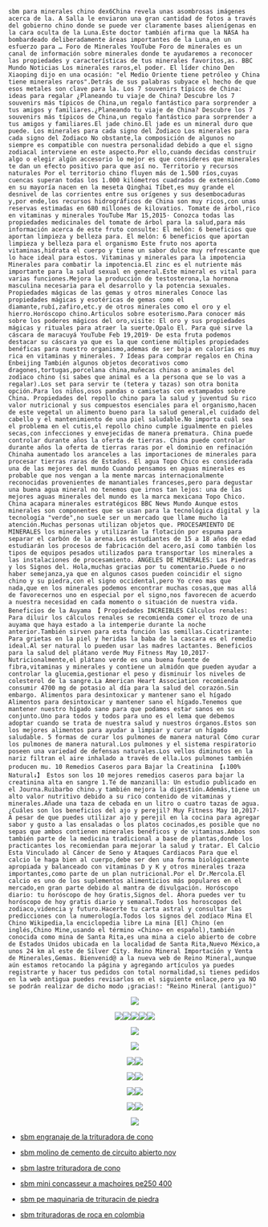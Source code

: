 
```
sbm para minerales chino dex6China revela unas asombrosas imágenes acerca de la. A Salla le enviaron una gran cantidad de fotos a través del gobierno chino donde se puede ver claramente bases alienígenas en la cara oculta de la Luna.Este doctor también afirma que la NASA ha bombardeado deliberadamente áreas importantes de la Luna,en un esfuerzo para … Foro de Minerales YouTube Foro de minerales es un canal de información sobre minerales donde te ayudaremos a reconocer las propiedades y características de tus minerales favoritos,as. BBC Mundo Noticias Los minerales raros,el poder. El líder chino Den Xiaoping dijo en una ocasión: "el Medio Oriente tiene petróleo y China tiene minerales raros".Detrás de sus palabras subyace el hecho de que esos metales son clave para la. Los 7 souvenirs típicos de China: ideas para regalar ¿Planeando tu viaje de China? Descubre los 7 souvenirs más típicos de China,un regalo fantástico para sorprender a tus amigos y familiares.¿Planeando tu viaje de China? Descubre los 7 souvenirs más típicos de China,un regalo fantástico para sorprender a tus amigos y familiares.El jade chino.El jade es un mineral duro que puede. Los minerales para cada signo del Zodiaco Los minerales para cada signo del Zodiaco No obstante,la composición de algunos no siempre es compatible con nuestra personalidad debido a que el signo zodiacal interviene en este aspecto.Por ello,cuando decidas construir algo o elegir algún accesorio lo mejor es que consideres que minerales te dan un efecto positivo para que así no. Territorio y recursos naturales Por el territorio chino fluyen más de 1.500 ríos,cuyas cuencas superan todas los 1.000 kilómetros cuadrados de extensión.Como en su mayoría nacen en la meseta Qinghai Tíbet,es muy grande el desnivel de las corrientes entre sus orígenes y sus desembocaduras y,por ende,los recursos hidrográficos de China son muy ricos,con unas reservas estimadas en 680 millones de kilovatios. Tomate de árbol,rico en vitaminas y minerales YouTube Mar 15,2015· Conozca todas las propiedades medicinales del tomate de árbol para la salud,para más información acerca de este fruto consulte: El melón: 6 beneficios que aportan limpieza y belleza para. El melón: 6 beneficios que aportan limpieza y belleza para el organismo Este fruto nos aporta vitaminas,hidrata el cuerpo y tiene un sabor dulce muy refrescante que lo hace ideal para estos. Vitaminas y minerales para la impotencia Minerales para combatir la impotencia.El zinc es el nutriente más importante para la salud sexual en general.Este mineral es vital para varias funciones.Mejora la producción de testosterona,la hormona masculina necesaria para el desarrollo y la potencia sexuales. Propiedades mágicas de las gemas y otros minerales Conoce las propiedades mágicas y esotéricas de gemas como el diamante,rubí,zafiro,etc.y de otros minerales como el oro y el hierro.Horóscopo chino.Articulos sobre esoterismo.Para conocer más sobre los poderes mágicos del oro,visite: El oro y sus propiedades mágicas y rituales para atraer la suerte.Opalo El. Para qué sirve la cáscara de maracuyá YouTube Feb 19,2019· De esta fruta podemos destacar su cáscara ya que es la que contiene múltiples propiedades benéficas para nuestro organismo,ademas de ser baja en calorías es muy rica en vitaminas y minerales. 7 Ideas para comprar regalos en China Enbeijing También algunos objetos decorativos como dragones,tortugas,porcelana china,muñecas chinas o animales del zodiaco chino (si sabes que animal es a la persona que se lo vas a regalar).Los set para servir te (tetera y tazas) son otra bonita opción.Para los niños,osos pandas o camisetas con estampados sobre China. Propiedades del repollo chino para la salud y juventud Su rico valor nutricional y sus compuestos esenciales para el organismo,hacen de este vegetal un alimento bueno para la salud general,el cuidado del cabello y el mantenimiento de una piel saludable.No importa cuál sea el problema en el cutis,el repollo chino cumple igualmente en pieles secas,con infecciones y envejecidas de manera prematura. China puede controlar durante años la oferta de tierras. China puede controlar durante años la oferta de tierras raras por el dominio en refinación Chinaha aumentado los aranceles a las importaciones de minerales para procesar tierras raras de Estados. El agua Topo Chico es considerada una de las mejores del mundo Cuando pensamos en aguas minerales es probable que nos vengan a la mente marcas internacionalmente reconocidas provenientes de manantiales franceses,pero para degustar una buena agua mineral no tenemos que irnos tan lejos: una de las mejores aguas minerales del mundo es la marca mexicana Topo Chico. China acapara minerales estratégicos BBC News Mundo Aunque estos minerales son componentes que se usan para la tecnológica digital y la tecnología "verde",no suele ser un mercado que llame mucho la atención.Muchas personas utilizan objetos que. PROCESAMIENTO DE MINERALES los minerales y utilizarán la flotación por espuma para separar el carbón de la arena.Los estudiantes de 15 a 18 años de edad estudiarán los procesos de fabricación del acero,así como también los tipos de equipos pesados utilizados para transportar los minerales a las instalaciones de procesamiento. ANGELES DE MINERALES: Las Piedras y los Signos del. Hola,muchas gracias por tu comentario.Puede o no haber semejanza,ya que en algunos casos pueden coincidir el signo chino y su piedra,con el signo occidental,pero Yo creo mas que nada,que en los minerales podemos encontrar muchas cosas,que mas allá de favorecernos uno en especial por el signo,nos favorecen de acuerdo a nuestra necesidad en cada momento o situación de nuestra vida. Beneficios de la Auyama 【 Propiedades INCREIBLES Cálculos renales: Para diluir los cálculos renales se recomienda comer el trozo de una auyama que haya estado a la intemperie durante la noche anterior.También sirven para esta función las semillas.Cicatrizante: Para grietas en la piel y heridas la baba de la cascara es el remedio ideal.Al ser natural lo pueden usar las madres lactantes. Beneficios para la salud del plátano verde Muy Fitness May 10,2017· Nutricionalmente,el plátano verde es una buena fuente de fibra,vitaminas y minerales y contiene un almidón que pueden ayudar a controlar la glucemia,gestionar el peso y disminuir los niveles de colesterol de la sangre.La American Heart Association recomienda consumir 4700 mg de potasio al día para la salud del corazón.Sin embargo. Alimentos para desintoxicar y mantener sano el hígado Alimentos para desintoxicar y mantener sano el hígado.Tenemos que mantener nuestro hígado sano para que podamos estar sanos en su conjunto.Uno para todos y todos para uno es el lema que debemos adoptar cuando se trata de nuestra salud y nuestros órganos.Estos son los mejores alimentos para ayudar a limpiar y curar un hígado saludable. 5 formas de curar los pulmones de manera natural Cómo curar los pulmones de manera natural.Los pulmones y el sistema respiratorio poseen una variedad de defensas naturales.Los vellos diminutos en la nariz filtran el aire inhalado a través de ella.Los pulmones también producen mu. 10 Remedios Caseros para Bajar la Creatinina 【↓100% Natural↓】 Estos son los 10 mejores remedios caseros para bajar la creatinina alta en sangre 1.Té de manzanilla: Un estudio publicado en el Journa.Ruibarbo chino.y también mejora la digestión.Además,tiene un alto valor nutritivo debido a su rico contenido de vitaminas y minerales.Añade una taza de cebada en un litro o cuatro tazas de agua. ¿Cuáles son los beneficios del ajo y perejil? Muy Fitness May 10,2017· A pesar de que puedes utilizar ajo y perejil en la cocina para agregar sabor y gusto a las ensaladas o los platos cocinados,es posible que no sepas que ambos contienen minerales benéficos y de vitaminas.Ambos son también parte de la medicina tradicional a base de plantas,donde los practicantes los recomiendan para mejorar la salud y tratar. El Calcio Esta Vinculado al Cáncer de Seno y Ataques Cardiacos Para que el calcio le haga bien al cuerpo,debe ser den una forma biológicamente apropiada y balanceado con vitaminas D y K y otros minerales traza importantes,como parte de un plan nutricional.Por el Dr.Mercola.El calcio es uno de los suplementos alimenticios más populares en el mercado,en gran parte debido al mantra de divulgación. Horóscopo diario: tu horóscopo de hoy Gratis,Signos del. Ahora puedes ver tu horóscopo de hoy gratis diario y semanal.Todos los horoscopos del zodiaco,videncia y futuro.Hacerte tu carta astral y consultar las predicciones con la numerología.Todos los signos del zodíaco Mina El Chino Wikipedia,la enciclopedia libre La mina [El] Chino (en inglés,Chino Mine,usando el término «Chino» en español),también conocida como mina de Santa Rita,es una mina a cielo abierto de cobre de Estados Unidos ubicada en la localidad de Santa Rita,Nuevo México,a unos 24 km al este de Silver City. Reino Mineral Importación y Venta de Minerales,Gemas. Bienvenid@ a la nueva web de Reino Mineral,aunque aún estamos retocando la página y agregando artículos ya puedes registrarte y hacer tus pedidos con total normalidad,si tienes pedidos en la web antigua puedes revisarlos en el siguiente enlace,pero ya NO se podrán realizar de dicho modo ¡gracias!: "Reino Mineral (antiguo)" 
```

<div align="center">

<a href="https://es-crusher.shibang-china.com/github&k=sbm+para+minerales+chino+dex6"><img src="https://static.shibang-china.com/es/crusher/logo.jpg"></a>

<a href="https://es-crusher.shibang-china.com/github&k=sbm+para+minerales+chino+dex6"><img src="https://static.shibang-china.com/es/crusher/index.jpg"></a><a href="https://es-crusher.shibang-china.com/material.htmlgithub&k=sbm+para+minerales+chino+dex6"><img src="https://static.shibang-china.com/es/crusher/material.jpg"></a><a href="https://es-crusher.shibang-china.com/application.htmlgithub&k=sbm+para+minerales+chino+dex6"><img src="https://static.shibang-china.com/es/crusher/application.jpg"></a><a href="https://es-crusher.shibang-china.com/aboutus.htmlgithub&k=sbm+para+minerales+chino+dex6"><img src="https://static.shibang-china.com/es/crusher/aboutus.jpg"></a><a href="https://es-crusher.shibang-china.com/contact.htmlgithub&k=sbm+para+minerales+chino+dex6"><img src="https://static.shibang-china.com/es/crusher/contact.jpg"></a>

<a href="https://es-crusher.shibang-china.com/github&k=sbm+para+minerales+chino+dex6"><img src="https://static.shibang-china.com/es/crusher/banner.jpg"></a>

<a href="https://swt.shibang-china.com/github&k=sbm+para+minerales+chino+dex6"><img src="https://static.shibang-china.com/es/crusher/text.jpg"></a>

<a href="https://swt.shibang-china.com/github&k=sbm+para+minerales+chino+dex6"><img src="https://static.shibang-china.com/es/crusher/chat.jpg"></a><a href="https://es-crusher.shibang-china.com/contact.htmlgithub&k=sbm+para+minerales+chino+dex6"><img src="https://static.shibang-china.com/es/crusher/message.jpg"></a>

<a href="https://es-crusher.shibang-china.com/products/pe.htmlgithub&k=sbm+para+minerales+chino+dex6"><img src="https://static.shibang-china.com/es/crusher/pe.jpg"></a><a href="https://es-crusher.shibang-china.com/products/pf.htmlgithub&k=sbm+para+minerales+chino+dex6"><img src="https://static.shibang-china.com/es/crusher/pf.jpg"></a>

<a href="https://es-crusher.shibang-china.com/products/hpt.htmlgithub&k=sbm+para+minerales+chino+dex6"><img src="https://static.shibang-china.com/es/crusher/hpt.jpg"></a><a href="https://es-crusher.shibang-china.com/products/vsi.htmlgithub&k=sbm+para+minerales+chino+dex6"><img src="https://static.shibang-china.com/es/crusher/vsi.jpg"></a>

<a href="https://es-crusher.shibang-china.com/products/klv.htmlgithub&k=sbm+para+minerales+chino+dex6"><img src="https://static.shibang-china.com/es/crusher/klv.jpg"></a><a href="https://es-crusher.shibang-china.com/products/portable.htmlgithub&k=sbm+para+minerales+chino+dex6"><img src="https://static.shibang-china.com/es/crusher/portable.jpg"></a>

<a href="https://swt.shibang-china.com/github&k=sbm+para+minerales+chino+dex6"><img src="https://static.shibang-china.com/es/crusher/case.jpg"></a>

</div>


* [sbm engranaje de la trituradora de cono](sbm%20engranaje%20de%20la%20trituradora%20de%20cono.md)

* [sbm molino de cemento de circuito abierto nov](sbm%20molino%20de%20cemento%20de%20circuito%20abierto%20nov.md)

* [sbm lastre trituradora de cono](sbm%20lastre%20trituradora%20de%20cono.md)

* [sbm mini concasseur a machoires pe250 400](sbm%20mini%20concasseur%20a%20machoires%20pe250%20400.md)

* [sbm pe maquinaria de trituracin de piedra](sbm%20pe%20maquinaria%20de%20trituracin%20de%20piedra.md)

* [sbm trituradoras de roca en colombia](sbm%20trituradoras%20de%20roca%20en%20colombia.md)